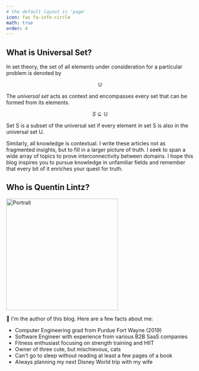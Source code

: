 ```yaml
---
# the default layout is 'page'
icon: fas fa-info-circle
math: true
order: 4
---
```


## What is Universal Set?

In set theory, the set of all elements under consideration for a particular problem is denoted by

$$
\mathbb{U}
$$

The _universal set_ acts as context and encompasses every set that can be formed from its elements. 

$$
S \subseteq \mathbb{U}
$$

Set S is a subset of the universal set if every element in set S is also in the universal set U.

Similarly, all knowledge is contextual. I write these articles not as fragmented insights, but to fill in a larger picture of truth. I seek to span a wide array of topics to prove interconnectivity between domains. I hope this blog inspires you to pursue knowledge in unfamiliar fields and remember that every bit of it enriches your quest for truth.

## Who is Quentin Lintz?

<a href="https://www.linkedin.com/in/quentinlintz/">
  <img src="https://github.com/quentinlintz.png" alt="Portrait" width="300"/>
</a>

👋 I'm the author of this blog. Here are a few facts about me:

- Computer Engineering grad from Purdue Fort Wayne (2019)
- Software Engineer with experience from various B2B SaaS companies
- Fitness enthusiast focusing on strength training and HIIT
- Owner of three cute, but mischievous, cats
- Can't go to sleep without reading at least a few pages of a book
- Always planning my next Disney World trip with my wife
